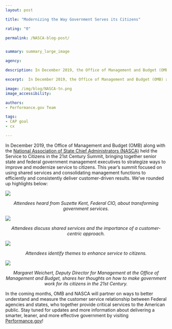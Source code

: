 ```yaml
---
layout: post

title: "Modernizing the Way Government Serves its Citizens"

rating: "0"

permalink: /NASCA-blog-post/


summary: summary_large_image

agency:

description: In December 2019, the Office of Management and Budget (OMB) along with the National Association of State Chief Administrators (NASCA) held the Service to Citizens in the 21st Century Summit.

excerpt:  In December 2019, the Office of Management and Budget (OMB) along with the National Association of State Chief Administrators (NASCA) held the Service to Citizens in the 21st Century Summit.

image: /img/blog/NASCA-tn.png
image_accessibility:

authors:
- Performance.gov Team

tags:
- CAP goal
- cx

---
```


In December 2019, the Office of Management and Budget (OMB) along with the [National Association of State Chief Administrators (NASCA)](https://www.nasca.org/) held the Service to Citizens in the 21st Century Summit, bringing together senior state and federal government management executives to strategize ways to improve and modernize service to citizens. This year’s summit focused on using shared services and consolidating management functions to efficiently and consistently deliver customer-driven results. We’ve rounded up highlights below:

<a href="{{ site.baseurl }}/img/blog/NASCA-panel-1"><img src="{{ site.baseurl }}/img/blog/NASCA-panel-1.png"></a>
<center><i style="font-size: 14px;">Attendees heard from Suzette Kent, Federal CIO, about transforming government services.
</i></center>

<a href="{{ site.baseurl }}/img/blog/NASCA-panel-2"><img src="{{ site.baseurl }}/img/blog/NASCA-panel-2.png"></a>
<center><i style="font-size: 14px;">Attendees discuss shared services and the importance of a customer-centric approach.</i></center>

<a href="{{ site.baseurl }}/img/blog/NASCA-panel-3"><img src="{{ site.baseurl }}/img/blog/NASCA-panel-3.png"></a>
<center><i style="font-size: 14px;">Attendees identify themes to enhance service to citizens.</i></center>

<a href="{{ site.baseurl }}/img/blog/NASCA-panel-4"><img src="{{ site.baseurl }}/img/blog/NASCA-panel-4.jpg"></a>
<center><i style="font-size: 14px;">Margaret Weichert, Deputy Director for Management at the Office of Management and Budget, shares her thoughts on how to make government work for its citizens in the 21st Century.</i></center>

In the coming months, OMB and NASCA will partner on ways to better understand and measure the customer service relationship between Federal agencies and states, who together provide critical services to the American public. Stay tuned for updates and more information about delivering a smarter, leaner, and more effective government by visiting [Performance.gov](https://www.performance.gov/)!  
